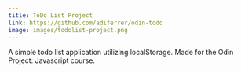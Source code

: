 ```yaml
---
title: ToDo List Project
link: https://github.com/adiferrer/odin-todo
image: images/todolist-project.png
---
```


A simple todo list application utilizing localStorage. Made for the Odin Project: Javascript course.